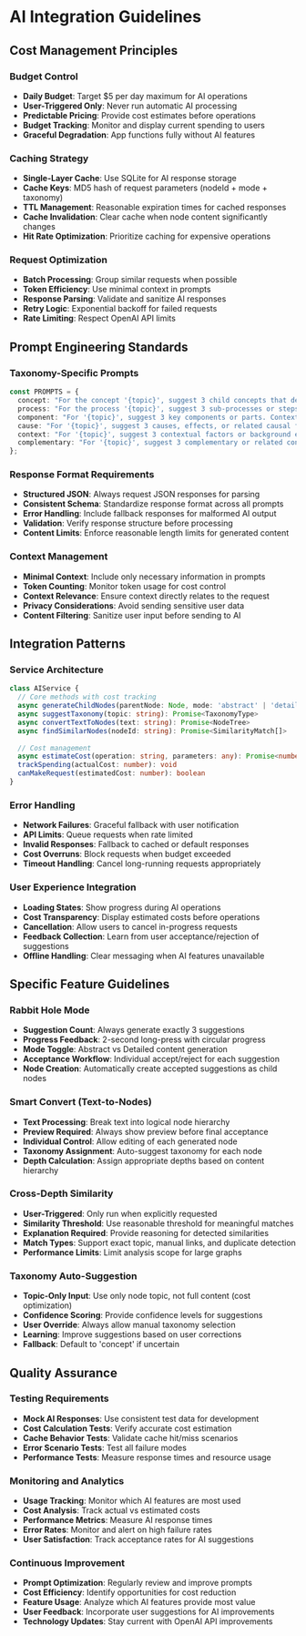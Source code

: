 # AI Integration Guidelines

## Cost Management Principles

### Budget Control
- **Daily Budget**: Target $5 per day maximum for AI operations
- **User-Triggered Only**: Never run automatic AI processing
- **Predictable Pricing**: Provide cost estimates before operations
- **Budget Tracking**: Monitor and display current spending to users
- **Graceful Degradation**: App functions fully without AI features

### Caching Strategy
- **Single-Layer Cache**: Use SQLite for AI response storage
- **Cache Keys**: MD5 hash of request parameters (nodeId + mode + taxonomy)
- **TTL Management**: Reasonable expiration times for cached responses
- **Cache Invalidation**: Clear cache when node content significantly changes
- **Hit Rate Optimization**: Prioritize caching for expensive operations

### Request Optimization
- **Batch Processing**: Group similar requests when possible
- **Token Efficiency**: Use minimal context in prompts
- **Response Parsing**: Validate and sanitize AI responses
- **Retry Logic**: Exponential backoff for failed requests
- **Rate Limiting**: Respect OpenAI API limits

## Prompt Engineering Standards

### Taxonomy-Specific Prompts
```typescript
const PROMPTS = {
  concept: "For the concept '{topic}', suggest 3 child concepts that define or categorize it. Context: {content}",
  process: "For the process '{topic}', suggest 3 sub-processes or steps. Context: {content}",
  component: "For '{topic}', suggest 3 key components or parts. Context: {content}",
  cause: "For '{topic}', suggest 3 causes, effects, or related causal factors. Context: {content}",
  context: "For '{topic}', suggest 3 contextual factors or background elements. Context: {content}",
  complementary: "For '{topic}', suggest 3 complementary or related concepts at the same level. Context: {content}"
};
```

### Response Format Requirements
- **Structured JSON**: Always request JSON responses for parsing
- **Consistent Schema**: Standardize response format across all prompts
- **Error Handling**: Include fallback responses for malformed AI output
- **Validation**: Verify response structure before processing
- **Content Limits**: Enforce reasonable length limits for generated content

### Context Management
- **Minimal Context**: Include only necessary information in prompts
- **Token Counting**: Monitor token usage for cost control
- **Context Relevance**: Ensure context directly relates to the request
- **Privacy Considerations**: Avoid sending sensitive user data
- **Content Filtering**: Sanitize user input before sending to AI

## Integration Patterns

### Service Architecture
```typescript
class AIService {
  // Core methods with cost tracking
  async generateChildNodes(parentNode: Node, mode: 'abstract' | 'detailed'): Promise<AISuggestion[]>
  async suggestTaxonomy(topic: string): Promise<TaxonomyType>
  async convertTextToNodes(text: string): Promise<NodeTree>
  async findSimilarNodes(nodeId: string): Promise<SimilarityMatch[]>
  
  // Cost management
  async estimateCost(operation: string, parameters: any): Promise<number>
  trackSpending(actualCost: number): void
  canMakeRequest(estimatedCost: number): boolean
}
```

### Error Handling
- **Network Failures**: Graceful fallback with user notification
- **API Limits**: Queue requests when rate limited
- **Invalid Responses**: Fallback to cached or default responses
- **Cost Overruns**: Block requests when budget exceeded
- **Timeout Handling**: Cancel long-running requests appropriately

### User Experience Integration
- **Loading States**: Show progress during AI operations
- **Cost Transparency**: Display estimated costs before operations
- **Cancellation**: Allow users to cancel in-progress requests
- **Feedback Collection**: Learn from user acceptance/rejection of suggestions
- **Offline Handling**: Clear messaging when AI features unavailable

## Specific Feature Guidelines

### Rabbit Hole Mode
- **Suggestion Count**: Always generate exactly 3 suggestions
- **Progress Feedback**: 2-second long-press with circular progress
- **Mode Toggle**: Abstract vs Detailed content generation
- **Acceptance Workflow**: Individual accept/reject for each suggestion
- **Node Creation**: Automatically create accepted suggestions as child nodes

### Smart Convert (Text-to-Nodes)
- **Text Processing**: Break text into logical node hierarchy
- **Preview Required**: Always show preview before final acceptance
- **Individual Control**: Allow editing of each generated node
- **Taxonomy Assignment**: Auto-suggest taxonomy for each node
- **Depth Calculation**: Assign appropriate depths based on content hierarchy

### Cross-Depth Similarity
- **User-Triggered**: Only run when explicitly requested
- **Similarity Threshold**: Use reasonable threshold for meaningful matches
- **Explanation Required**: Provide reasoning for detected similarities
- **Match Types**: Support exact topic, manual links, and duplicate detection
- **Performance Limits**: Limit analysis scope for large graphs

### Taxonomy Auto-Suggestion
- **Topic-Only Input**: Use only node topic, not full content (cost optimization)
- **Confidence Scoring**: Provide confidence levels for suggestions
- **User Override**: Always allow manual taxonomy selection
- **Learning**: Improve suggestions based on user corrections
- **Fallback**: Default to 'concept' if uncertain

## Quality Assurance

### Testing Requirements
- **Mock AI Responses**: Use consistent test data for development
- **Cost Calculation Tests**: Verify accurate cost estimation
- **Cache Behavior Tests**: Validate cache hit/miss scenarios
- **Error Scenario Tests**: Test all failure modes
- **Performance Tests**: Measure response times and resource usage

### Monitoring and Analytics
- **Usage Tracking**: Monitor which AI features are most used
- **Cost Analysis**: Track actual vs estimated costs
- **Performance Metrics**: Measure AI response times
- **Error Rates**: Monitor and alert on high failure rates
- **User Satisfaction**: Track acceptance rates for AI suggestions

### Continuous Improvement
- **Prompt Optimization**: Regularly review and improve prompts
- **Cost Efficiency**: Identify opportunities for cost reduction
- **Feature Usage**: Analyze which AI features provide most value
- **User Feedback**: Incorporate user suggestions for AI improvements
- **Technology Updates**: Stay current with OpenAI API improvements